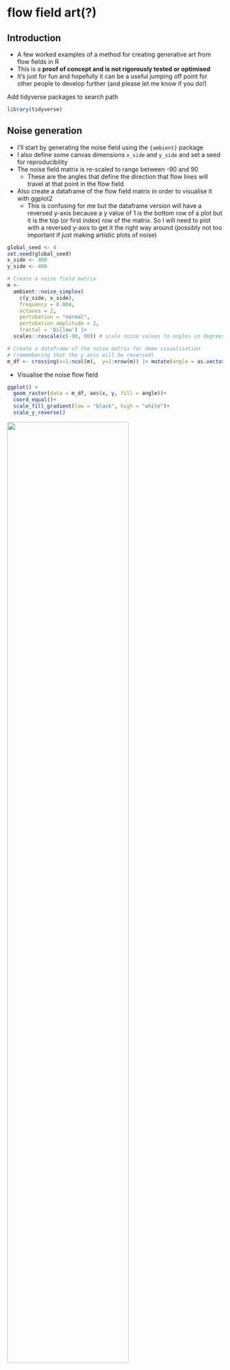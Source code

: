 
<!-- README.md is generated from README.Rmd. Please edit that file -->

# flow field art(?)

## Introduction

-   A few worked examples of a method for creating generative art from
    flow fields in R
-   This is a **proof of concept and is not rigorously tested or
    optimised**
-   It’s just for fun and hopefully it can be a useful jumping off point
    for other people to develop further (and please let me know if you
    do!)

Add tidyverse packages to search path

``` r
library(tidyverse)
```

## Noise generation

-   I’ll start by generating the noise field using the `{ambient}`
    package
-   I also define some canvas dimensions `x_side` and `y_side` and set a
    seed for reproducibility
-   The noise field matrix is re-scaled to range between -90 and 90
    -   These are the angles that define the direction that flow lines
        will travel at that point in the flow field
-   Also create a dataframe of the flow field matrix in order to
    visualise it with ggplot2
    -   This is confusing for me but the dataframe version will have a
        reversed y-axis because a y value of 1 is the bottom row of a
        plot but it is the top (or first index) row of the matrix. So I
        will need to plot with a reversed y-axis to get it the right way
        around (possibly not too important if just making artistic plots
        of noise)

``` r
global_seed <- 4
set.seed(global_seed)
x_side <- 400
y_side <- 400

# Create a noise field matrix
m <- 
  ambient::noise_simplex(
    c(y_side, x_side),
    frequency = 0.004,
    octaves = 2,
    pertubation = "normal",
    pertubation_amplitude = 2,
    fractal = 'billow') |> 
  scales::rescale(c(-90, 90)) # scale noise values to angles in degrees (-90 to 90)

# Create a dataframe of the noise matrix for demo visualisation
# (remembering that the y axis will be reversed)
m_df <- crossing(x=1:ncol(m),  y=1:nrow(m)) |> mutate(angle = as.vector(m))
```

-   Visualise the noise flow field

``` r
ggplot() +
  geom_raster(data = m_df, aes(x, y, fill = angle))+
  coord_equal()+
  scale_fill_gradient(low = "black", high = "white")+
  scale_y_reverse()
```

<img src="README_files/figure-gfm/unnamed-chunk-4-1.png" width="75%" />

## Flow line generation

-   Now I’ll define a function that takes a flow field `angle_matrix`
    (like `m` which I made above) and a bunch of other parameters, and
    returns the x and y coordinates of the polygon that makes a tapered
    flow field line

``` r
#' Get the coords of a tapered flow line polygon
#' 
#' The x_start and y_start will be used to index columns and rows of the angle_matrix
#' This means y values from a conventional Cartesian coordinate system will be reversed as y = 1 will be row 1 of the matrix 
#'
#' @param x_start x starting point of flow line on angle_matrix
#' @param y_start y starting point of flow line on angle_matrix
#' @param step_length step length
#' @param n_steps number of steps
#' @param angle_matrix matrix of angles (the field)
#' @param taper_min min value of taper size
#' @param taper_max max value of taper size
ff_polys <- function(
    x_start, 
    y_start, 
    step_length, 
    n_steps, 
    angle_matrix, 
    taper_max, 
    taper_min){
  
  # Initialise vectors with the starting x and y values filled with NAs
  out_x <- c(x_start, rep(NA, n_steps))
  out_y <- c(y_start, rep(NA, n_steps))
  
  # If the starting point is outside the angle_matrix dimensions, return NULL
  if(x_start > ncol(angle_matrix) |
     x_start < 1 |
     y_start > nrow(angle_matrix) |
     y_start < 1){
    return(NULL)
  }
  
  # Loop through each step as we travel across the angle matrix
  for(i in 1:n_steps){
  
    # Get the angle of the nearest flow field point where we are for this iteration
    a <- angle_matrix[round(out_y[i]), round(out_x[i])]
    
    # Compute how far to move in x and y for the given angle and step_length
    step_x <- cos(a*(pi/180))*step_length
    step_y <- sin(a*(pi/180))*step_length
    
    # Add the distance in x and y to the current location
    next_x <- out_x[i] + step_x
    next_y <- out_y[i] + step_y
    
    # If the next point in the path sits outside the angle matrix, stop iterating along the path
    if(next_x > ncol(angle_matrix) |
       next_x < 1 |
       next_y > nrow(angle_matrix) |
       next_y < 1){
      break
    }
    
    # Append the new x and y location to the output 
    # (ready to be used as the starting point for the next step iteration)
    out_x[i+1] <- next_x
    out_y[i+1] <- next_y
  }
  
  # Return tibble of the x, y, paths
  # The polygon goes out along x and then back along rev(x)
  # The y values have a taper added to them on the way out (along x)
  # and then have a reverse taper subtracted from them on the way back (along rev(x))
  tibble(x = c(out_x, rev(out_x)),
         y = c(out_y + seq(taper_min, taper_max, l=length(out_y)), 
               rev(out_y) - seq(taper_max, taper_min, l=length(out_y)))) |> 
    # Finally remove any NA entries from the path where the flow line got to the
    # edge of the angle_matrix and we stopped iterating
    filter(!is.na(x), !is.na(y))
}
```

## Demo example

-   A small example to demonstrate lines on the flow field
-   Define the starting points of 15 flow lines and their various
    parameters
    -   With `step_length = 1` and `n_steps = 200` the flow lines should
        be 200 units long
    -   Tapering from 0 to 5 units thick
-   Run the `ff_polys` function for each flow line starting point,
    passing the same angle matrix `m`
-   Then unnest each flow line into a long format dataframe containing
    the x and y coordinates of each polygon

``` r
set.seed(global_seed)

# Define starting points and flow line parameters
starting_params <-
  tibble(
    x_start = runif(15, 1, ncol(m)),
    y_start = runif(15, 1, nrow(m)))  |> 
  mutate(
    id = row_number(),
    step_length = 1,
    n_steps = 200,
    taper_max = 5,
    taper_min = 0)

# Compute the flow line polygon coordinates
flow_field_coords <-
  starting_params |> 
  mutate(
    paths = pmap(
      .l = list(x_start = x_start,
                y_start = y_start,
                step_length = step_length,
                n_steps = n_steps,
                taper_max = taper_max,
                taper_min = taper_min),
      .f = ff_polys,
      angle_matrix = m)) |> 
  unnest(cols=paths)
```

-   Visualise the flow lines over the angle matrix
-   Note that as the tapering is applied as a subtraction and addition
    to the y-coordinate of the flow line, if a line goes back on itself
    in x, the tapering will create a polygon that crosses itself
-   We see that the flow lines are approximately 200 units long

``` r
ggplot() +
  geom_raster(data = m_df, aes(x, y, fill = angle))+
  geom_polygon(
    data = flow_field_coords, 
    aes(x, y, group = id), 
    col = 1, 
    fill = "green",
    alpha = 1/2)+
  geom_point(data = starting_params, aes(x_start, y_start), size = 2, col = "black")+
  coord_equal()+
  scale_fill_gradient2()+
  scale_y_reverse()
```

<img src="README_files/figure-gfm/unnamed-chunk-7-1.png" width="75%" />

## Art output

-   Now run again with more flow lines and some personal choices for
    aesthetic qualities
-   I have chosen to fill each polygon based on its start point relative
    to the centre of the angle matrix

``` r
set.seed(global_seed)
n_flow_lines <- 2000

# Define starting points and flow line parameters
starting_params <-
  tibble(
    x_start = runif(n_flow_lines, 1, ncol(m)),
    y_start = runif(n_flow_lines, 1, nrow(m))) |> 
  mutate(
    id = row_number(),
    step_length = 0.1,
    n_steps = 5000,
    taper_max = 5,
    taper_min = 0)

# Compute flow line polygon coordinates
flow_field_coords <-
  starting_params |> 
  mutate(
    paths = pmap(
      .l = list(x_start = x_start,
                y_start = y_start,
                step_length = step_length,
                n_steps = n_steps,
                taper_max = taper_max,
                taper_min = taper_min),
      .f = ff_polys,
      angle_matrix = m)) |> 
  unnest(cols=paths)

# Render plot
ggplot() + 
  geom_polygon(
    data = flow_field_coords, 
    aes(x, y, group = id, 
        fill = sqrt((nrow(m)/2 - y_start)^2 + (ncol(m)/2 - x_start)^2)),
    col = NA,
    alpha = 0.4)+
  coord_equal()+
  scale_fill_viridis_c(option = "plasma", direction = -1)+
  scale_y_reverse()+
  theme_void()+
  theme(
    panel.background = element_rect(fill = "black", color = NA),
    legend.position = "")
```

<img src="README_files/figure-gfm/unnamed-chunk-8-1.png" width="75%" />

## Using an image as a flow field

### Read image

``` r
library(magick)
#> Linking to ImageMagick 6.9.12.3
#> Enabled features: cairo, freetype, fftw, ghostscript, heic, lcms, pango, raw, rsvg, webp
#> Disabled features: fontconfig, x11
img <- image_read('https://i.pinimg.com/564x/e2/43/c0/e243c0f7b9ee95151d2f2c045367047c.jpg')
img
```

<img src="README_files/figure-gfm/unnamed-chunk-9-1.png" width="20%" />

### Process image

-   Define some parameters for imahe size and the number of flow lines
    wanted
-   Resize image, greyscale, blur, flip and convert to matrix rescaled
    to angle range (0 to 180 degrees in this case)

``` r
x_side <- 200
n_flow_lines <- 4000

m <-
  img |> 
  image_resize(paste0(x_side, "x")) |>
  image_convert(colorspace = "gray") |>
  image_flip() |>
  image_despeckle(2) |>
  image_blur(radius = 4, sigma=5) |>
  image_raster(tidy = FALSE) |>
  col2rgb() |>
  magrittr::extract(1,) |>
  matrix(ncol = x_side, byrow = TRUE) |>
  scales::rescale(c(0, 180))
```

-   Generate flow lines and plot as above

``` r
set.seed(global_seed)
starting_params <-
  tibble(x_start = runif(n_flow_lines, 1, ncol(m)),
         y_start = runif(n_flow_lines, 1, nrow(m))) |>
  mutate(id = row_number(),
         step_length = 1,
         n_steps = 300,
         taper_max = 5,
         taper_min = 0)

flow_field_coords <-
  starting_params |> 
  mutate(paths = pmap(
    .l = list(x_start = x_start,
              y_start = y_start,
              step_length = step_length,
              n_steps = n_steps,
              taper_max = taper_max,
              taper_min = taper_min),
    .f = ff_polys,
    angle_matrix = m)) |> 
  unnest(cols=paths)

ggplot() + 
  geom_polygon(
    data = flow_field_coords, 
    aes(x, y, group = id, 
        fill = sqrt((nrow(m)/2 - y_start)^2 + (ncol(m)/2 - x_start)^2)),
    col = NA,
    alpha = 0.4)+
  coord_equal()+
  scale_fill_viridis_c(option = "mako", direction = -1)+
  theme_void()+
  theme(
    panel.background = element_rect(fill = "black", color = NA),
    legend.position = "")
```

<img src="README_files/figure-gfm/unnamed-chunk-11-1.png" width="75%" />

